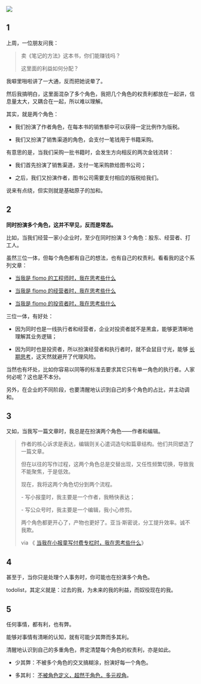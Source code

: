 ![](https://static.xiaobot.net/file/2023-11-08/1/382e4f14fbb531675a5e3f7e0251f6ee.png)

## 1

上周，一位朋友问我：

> 卖《笔记的方法》这本书，你们能赚钱吗？
>
> 这里面的利益如何分配？

我噼里啪啦讲了一大通，反而把她说晕了。

然后我搞明白，这里面混杂了多个角色，我把几个角色的权责利都放在一起讲，信息量太大，又耦合在一起，所以难以理解。

其实，就是两个角色：

- 我们扮演了作者角色，在每本书的销售额中可以获得一定比例作为版税。

- 我们又扮演了销售渠道的角色，会支付一笔钱用于书籍采购。

有意思的是，当我们采购一批书籍时，会发生方向相反的两次金钱流转：

- 我们首先扮演了销售渠道，支付一笔采购款给图书公司；

- 之后，我们又扮演作者，图书公司需要支付相应的版税给我们。

说来有点绕，但实则就是基础原子的加和。

## 2

**同时扮演多个角色，这并不罕见，反而是常态。**

比如，当我们经营一家小企业时，至少在同时扮演 3 个角色：股东、经营者、打工人。

虽然三位一体，但每个角色都有自己的想法，也有自己的权责利。看看我的这个系列文章：

- [当我是 flomo 的工程师时，我在思考些什么](http://mp.weixin.qq.com/s?__biz=MzAxNDE0MjA2OQ==&mid=2650422689&idx=1&sn=578338e62c7a2bfbd1e9231b2d5a8ecf&chksm=839942bbb4eecbadd8055f19860b51be6f20933830c9ed5d2da5f4178053dd54baa601c6b0d3&scene=21#wechat_redirect)

- [当我是 flomo 的经营者时，我在思考些什么](http://mp.weixin.qq.com/s?__biz=MzAxNDE0MjA2OQ==&mid=2650422891&idx=1&sn=29a939779ec6c2a4b382d8b3308f5a6a&chksm=83994171b4eec8679c21a72ddc124e521a2e2d8cf329edb78169ea5def48c6e6ef11bc34208a&scene=21#wechat_redirect)

- [当我是 flomo 的投资者时，我在思考些什么](https://xiaobot.net/post/a764e011-f14d-4610-b491-161aeab938a6)

三位一体，有好处：

- 因为同时也是一线执行者和经营者，企业对投资者就不是黑盒，能够更清晰地理解其业务逻辑；

- 因为同时也是投资者，所以扮演经营者和执行者时，就不会鼠目寸光，能够 [长期思考](https://mp.weixin.qq.com/s/Yh4zXsH2Dmj7KV7FXvHAWw)，这天然就避开了代理风险。

当然也有坏处，比如你容易以同等的标准去要求其它只有单一角色的执行者。人家何必呢？这也是不本分。

另外，在企业的不同阶段，也要清醒地认识到自己的多个角色的占比，并主动调和。

## 3

又如，当我写一篇文章时，我总是在扮演两个角色——作者和编辑。

> 作者的核心诉求是表达，编辑则关心遣词造句和篇章结构。他们共同塑造了一篇文章。
>
> 但在以往的写作过程，这两个角色总是交替出现，又任性频繁切换，导致我不能聚焦，于是低效。
>
> 现在，我将这两个角色切分到两个流程。
>
> \- 写小报童时，我主要是一个作者，我畅快表达；
>
> \- 写公众号时，我主要是一个编辑，我小心修剪。
>
> 两个角色都更开心了，产物也更好了。亚当·斯密说，分工提升效率。诚不我欺。
>
> via 《 [当我在小报童写付费专栏时，我在思考些什么](https://mp.weixin.qq.com/s/DaOwplUDfYgoY7THikOLDg)》

## 4

甚至于，当你只是处理个人事务时，你可能也在扮演多个角色。

todolist，其定义就是：过去的我，为未来的我的利益，而奴役现在的我。

## 5

任何事情，都有利，也有弊。

能够对事情有清晰的认知，就有可能少其弊而多其利。

清醒地认识到自己的多重角色，界定清楚每个角色的权责利，亦是如此。

- 少其弊：不被多个角色的交叉搞糊涂，扮演好每一个角色。

- 多其利： [不被角色定义，超然于角色，多元视角](https://mp.weixin.qq.com/s/2W1vHDKBLSG1d63uH55d9A)。
